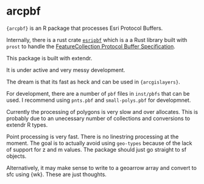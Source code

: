 
<!-- README.md is generated from README.Rmd. Please edit that file -->

# arcpbf

`{arcpbf}` is an R package that processes Esri Protocol Buffers.

Internally, there is a rust crate [`esripbf`](./src/rust/esripbf) which
is a a Rust library built with `prost` to handle the [FeatureCollection
Protocol Buffer
Specification](https://github.com/Esri/arcgis-pbf/tree/main/proto/FeatureCollection).

This package is built with extendr.

It is under active and very messy development.

The dream is that its fast as heck and can be used in `{arcgislayers}`.

For development, there are a number of `pbf` files in `inst/pbfs` that
can be used. I recommend using `pnts.pbf` and `small-polys.pbf` for
developmnet.

Currently the processing of polygons is very slow and over allocates.
This is probably due to an unecessary number of collections and
conversions to extendr R types.

Point processing is very fast. There is no linestring processing at the
moment. The goal is to actually avoid using `geo-types` because of the
lack of support for z and m values. The package should just go straight
to sf objects.

Alternatively, it may make sense to write to a geoarrow array and
convert to sfc using {wk}. These are just thoughts.

